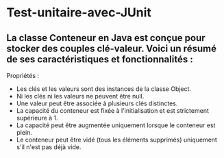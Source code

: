 # Test-unitaire-avec-JUnit
## La classe Conteneur en Java est conçue pour stocker des couples clé-valeur. Voici un résumé de ses caractéristiques et fonctionnalités :

Propriétés :

- Les clés et les valeurs sont des instances de la classe Object.
- Ni les clés ni les valeurs ne peuvent être null.
- Une valeur peut être associée à plusieurs clés distinctes.
- La capacité du conteneur est fixée à l'initialisation et est strictement supérieure à 1.
- La capacité peut être augmentée uniquement lorsque le conteneur est plein.
- Le conteneur peut être vidé (tous les éléments supprimés) uniquement s'il n'est pas déjà vide.
